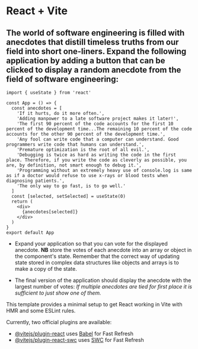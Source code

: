 # React + Vite

## The world of software engineering is filled with anecdotes that distill timeless truths from our field into short one-liners. Expand the following application by adding a button that can be clicked to display a random anecdote from the field of software engineering:

`import { useState } from 'react'`

```
const App = () => {
  const anecdotes = [
    'If it hurts, do it more often.',
    'Adding manpower to a late software project makes it later!',
    'The first 90 percent of the code accounts for the first 10 percent of the development time...The remaining 10 percent of the code accounts for the other 90 percent of the development time.',
    'Any fool can write code that a computer can understand. Good programmers write code that humans can understand.',
    'Premature optimization is the root of all evil.',
    'Debugging is twice as hard as writing the code in the first place. Therefore, if you write the code as cleverly as possible, you are, by definition, not smart enough to debug it.',
    'Programming without an extremely heavy use of console.log is same as if a doctor would refuse to use x-rays or blood tests when diagnosing patients.',
    'The only way to go fast, is to go well.'
  ]
  const [selected, setSelected] = useState(0)
  return (
    <div>
      {anecdotes[selected]}
    </div>
  )
}
export default App
```

- Expand your application so that you can vote for the displayed anecdote. **NB** store the votes of each anecdote into an array or object in the component's state. Remember that the correct way of updating state stored in complex data structures like objects and arrays is to make a copy of the state.

- The final version of the application should display the anecdote with the largest number of votes: _If multiple anecdotes are tied for first place it is sufficient to just show one of them._

This template provides a minimal setup to get React working in Vite with HMR and some ESLint rules.

Currently, two official plugins are available:

- [@vitejs/plugin-react](https://github.com/vitejs/vite-plugin-react/blob/main/packages/plugin-react/README.md) uses [Babel](https://babeljs.io/) for Fast Refresh
- [@vitejs/plugin-react-swc](https://github.com/vitejs/vite-plugin-react-swc) uses [SWC](https://swc.rs/) for Fast Refresh
